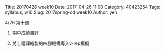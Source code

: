 Title: 20170426 week10
Date: 2017-04-26 11:00
Category: 40423254
Tags: syllabus, w10
Slug: 2017spring-cd week10
Author: yen

4/26 第十週

1. 期中成績自評

<!-- PELICAN_END_SUMMARY -->

2. 將上禮拜繪製的四腳機構導入v-rep模擬

